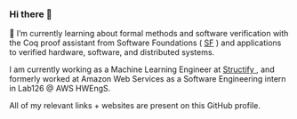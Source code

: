 ### Hi there 👋

<!--
**mhbtz1/mhbtz1** is a ✨ _special_ ✨ repository because its `README.md` (this file) appears on your GitHub profile.

Here are some ideas to get you started:

- 🔭 I’m currently working on ...
- 🌱 I’m currently learning ...
- 👯 I’m looking to collaborate on ...
- 🤔 I’m looking for help with ...
- 💬 Ask me about ...
- 📫 How to reach me: ...
- 😄 Pronouns: ...
- ⚡ Fun fact: ...
-->

🌱 I’m currently learning about formal methods and software verification with the Coq proof assistant from Software Foundations ( <a href="https://softwarefoundations.cis.upenn.edu/">SF</a> ) and applications to verified hardware, software, and distributed systems.

I am currently working as a Machine Learning Engineer at <a href="https://www.structify.ai"> Structify </a>, and formerly worked at Amazon Web Services as a Software Engineering intern in Lab126 @ AWS HWEngS.

All of my relevant links + websites are present on this GitHub profile.
